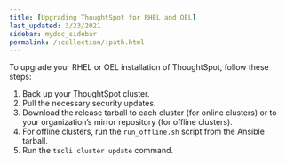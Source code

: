 ```yaml
---
title: [Upgrading ThoughtSpot for RHEL and OEL]
last_updated: 3/23/2021
sidebar: mydoc_sidebar
permalink: /:collection/:path.html
---
```

To upgrade your RHEL or OEL installation of ThoughtSpot, follow these steps:

1. Back up your ThoughtSpot cluster.
2. Pull the necessary security updates.
3. Download the release tarball to each cluster (for online clusters) or to your organization’s mirror repository (for offline clusters).
4. For offline clusters, run the `run_offline.sh` script from the Ansible tarball.
4.  Run the `tscli cluster update` command.
